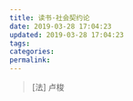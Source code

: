 ```yaml
---
title: 读书·社会契约论
date: 2019-03-28 17:04:23
updated: 2019-03-28 17:04:23
tags:
categories:
permalink:
---
```


> [法] 卢梭